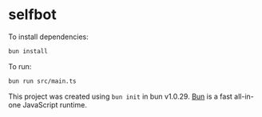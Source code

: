 # selfbot

To install dependencies:

```bash
bun install
```

To run:

```bash
bun run src/main.ts
```

This project was created using `bun init` in bun v1.0.29. [Bun](https://bun.sh) is a fast all-in-one JavaScript runtime.
